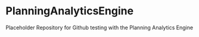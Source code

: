 # PlanningAnalyticsEngine
Placeholder Repository for Github testing with the Planning Analytics Engine
